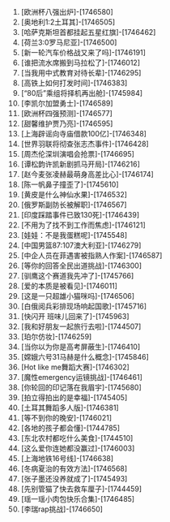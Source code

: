 
1. [欧洲杯八强出炉]-[1746580]
1. [奥地利1:2土耳其]-[1746505]
1. [哈萨克斯坦首都挂起五星红旗]-[1746462]
1. [荷兰3:0罗马尼亚]-[1746500]
1. [新一轮汽车价格战又来了吗]-[1746191]
1. [谁把流水席搬到马拉松了]-[1746012]
1. [当我用中式教育对待长辈]-[1746295]
1. [高铁上如何打发时间]-[1746383]
1. [“80后”乘组将择机再出舱]-[1745984]
1. [李凯尔加盟勇士]-[1746589]
1. [欧洲杯四强预测]-[1746577]
1. [甜馨维护贾乃亮]-[1746595]
1. [上海辟谣向寺庙借款100亿]-[1746348]
1. [世界羽联将彻查张志杰事件]-[1746428]
1. [周杰伦深圳演唱会抢票]-[1746695]
1. [谭松韵许凯新剧抓马开局]-[1746216]
1. [赵今麦张凌赫最萌身高差比心]-[1746174]
1. [陈一帆鼻子撞歪了]-[1745610]
1. [黄皮是什么神仙水果]-[1746532]
1. [俄罗斯副防长被解职]-[1746567]
1. [印度踩踏事件已致130死]-[1746439]
1. [不用为了找不到工作而焦虑]-[1746121]
1. [娃娃：不是我蛋糕呢]-[1745548]
1. [中国男篮87:107澳大利亚]-[1746279]
1. [中企人员在菲遇害被指熟人作案]-[1746587]
1. [等你的回答全民出道挑战]-[1746300]
1. [驯鹰这个赛道我先冲了]-[1745766]
1. [爱的本质是被看见]-[1746011]
1. [这是一只超雄小猫咪吗]-[1746506]
1. [白俄阅兵彩排现场响起国歌]-[1745716]
1. [快闪开 班味儿回来了]-[1745963]
1. [我和好朋友一起旅行去啦]-[1744507]
1. [珀尔仿妆]-[1746259]
1. [当你以为你是高考屏蔽生]-[1746410]
1. [嫦娥六号31马赫是什么概念]-[1745846]
1. [Hot like me舞蹈大赛]-[1746302]
1. [魔性emergency运镜挑战]-[1746461]
1. [你轮回的印记落在我眉宇]-[1745680]
1. [拍立得拍出的是幸福]-[1745405]
1. [土耳其舞蹈多人版]-[1746381]
1. [等不到你的晚安]-[1746021]
1. [各地的孩子都会懂]-[1744785]
1. [东北农村都吃什么美食]-[1744510]
1. [这么爱你连她都没赢过]-[1746003]
1. [上海地铁16号线]-[1746638]
1. [冬病夏治的有效方法]-[1746568]
1. [张子墨还没养就成了]-[1745493]
1. [先别管猫了快去救车厘子]-[1744459]
1. [瑶一瑶小肉包快乐合集]-[1746485]
1. [李瑞rap挑战]-[1746650]